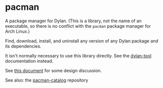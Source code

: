 # pacman

A package manager for Dylan. (This is a library, not the name of an executable, so there
is no conflict with the `pacman` package manager for Arch Linux.)

Find, download, install, and uninstall any version of any Dylan package and its
dependencies.

It isn't normally necessary to use this library directly. See the
[dylan-tool](https://github.com/dylan-lang/dylan-tool) documentation instead.

See [this document](https://docs.google.com/document/d/13G6I1P2v9sULeV38pjOy-5EGhJme7BDQ52jQ0gO1peM/edit?usp=sharing)
for some design discussion.

See also: the [pacman-catalog](http://github.com/dylan-lang/pacman-catalog) repository
